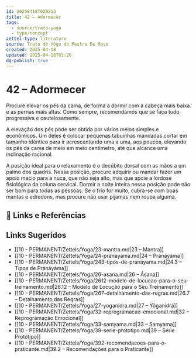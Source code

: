 ```yaml
---
id: 20250418T020213
title: 42 – Adormecer
tags:
  - source/trato-yoga
  - type/concept
zettel-type: literature
source: Trato de Yôga do Mestre De Rose
created: 2025-04-18
updated: 2025-04-18T03:26
dg-publish: true
---
```


# 42 – Adormecer

Procure elevar os pés da cama, de forma a dormir com a cabeça mais baixa e as pernas mais altas. Como sempre, recomendamos que se faça tudo progressiva e cautelosamente.

A elevação dos pés pode ser obtida por vários meios simples e econômicos. Um deles é colocar pequenas tabuinhas mandadas cortar em tamanho idêntico para ir acrescentando uma a uma, aos poucos, elevando os pés da cama de meio em meio centímetro, até que alcance uma inclinação racional.

A posição ideal para o relaxamento é o decúbito dorsal com as mãos a um palmo dos quadris. Nessa posição, procure adquirir ou mandar fazer um apoio macio para a nuca, que não seja alto, mas que apoie a lordose fisiológica da coluna cervical. Dormir a noite inteira nessa posição pode não ser bom para todas as pessoas. Se o frio for muito, cubra-se com boas mantas e edredons, mas procure não usar pijamas nem roupa alguma.

## 🔗 Links e Referências

## Links Sugeridos

- [[10 - PERMANENT/Zettels/Yoga/23-mantra.md\|23 – Mantra]]
- [[10 - PERMANENT/Zettels/Yoga/24-pranayama.md\|24 – Pránáyáma]]
- [[10 - PERMANENT/Zettels/Yoga/243-tipos-de-pranayama.md\|24.3 – Tipos de Pránáyáma]]
- [[10 - PERMANENT/Zettels/Yoga/26-asana.md\|26 – Ásana]]
- [[10 - PERMANENT/Zettels/Yoga/2612-modelo-de-locucao-para-o-seu-treinamento.md\|26.12 – Modelo de Locução para o Seu Treinamento]]
- [[10 - PERMANENT/Zettels/Yoga/267-detalhamento-das-regras.md\|26.7 – Detalhamento das Regras]]
- [[10 - PERMANENT/Zettels/Yoga/27-yoganidra.md\|27 – Yôganidrá]]
- [[10 - PERMANENT/Zettels/Yoga/32-reprogramacao-emocional.md\|32 – Reprogramação Emocional]]
- [[10 - PERMANENT/Zettels/Yoga/33-samyama.md\|33 – Samyama]]
- [[10 - PERMANENT/Zettels/Yoga/39-serie-prototipo.md\|39 – Série Protótipo]]
- [[10 - PERMANENT/Zettels/Yoga/392-recomendacoes-para-o-praticante.md\|39.2 – Recomendações para o Praticante]]